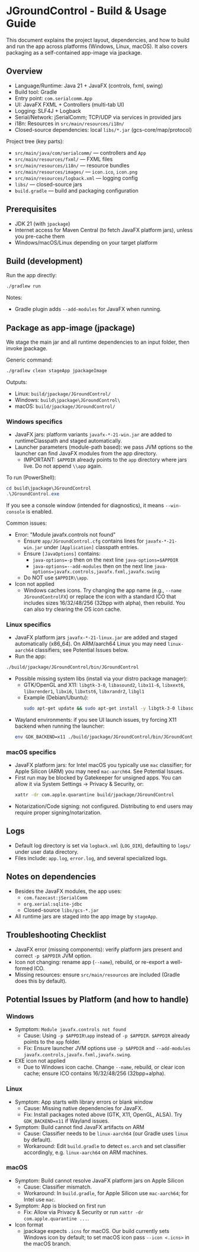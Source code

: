 # JGroundControl - Build & Usage Guide

This document explains the project layout, dependencies, and how to build and run the app across platforms (Windows, Linux, macOS). It also covers packaging as a self-contained app-image via jpackage.

## Overview
- Language/Runtime: Java 21 + JavaFX (controls, fxml, swing)
- Build tool: Gradle
- Entry point: `com.serialcomm.App`
- UI: JavaFX FXML + Controllers (multi-tab UI)
- Logging: SLF4J + Logback
- Serial/Network: jSerialComm; TCP/UDP via services in provided jars
- i18n: Resources in `src/main/resources/i18n/`
- Closed-source dependencies: local `libs/*.jar` (gcs-core/map/protocol)

Project tree (key parts):
- `src/main/java/com/serialcomm/` — controllers and `App`
- `src/main/resources/fxml/` — FXML files
- `src/main/resources/i18n/` — resource bundles
- `src/main/resources/images/` — `icon.ico`, `icon.png`
- `src/main/resources/logback.xml` — logging config
- `libs/` — closed-source jars
- `build.gradle` — build and packaging configuration

## Prerequisites
- JDK 21 (with `jpackage`)
- Internet access for Maven Central (to fetch JavaFX platform jars), unless you pre-cache them
- Windows/macOS/Linux depending on your target platform

## Build (development)
Run the app directly:
```bash
./gradlew run
```
Notes:
- Gradle plugin adds `--add-modules` for JavaFX when running.

## Package as app-image (jpackage)
We stage the main jar and all runtime dependencies to an input folder, then invoke jpackage.

Generic command:
```bash
./gradlew clean stageApp jpackageImage
```
Outputs:
- Linux: `build/jpackage/JGroundControl/`
- Windows: `build\jpackage\JGroundControl\`
- macOS: `build/jpackage/JGroundControl/`

### Windows specifics
- JavaFX jars: platform variants `javafx-*-21-win.jar` are added to runtimeClasspath and staged automatically.
- Launcher parameters (module-path based): we pass JVM options so the launcher can find JavaFX modules from the app directory.
  - IMPORTANT: `$APPDIR` already points to the `app` directory where jars live. Do not append `\\app` again.

To run (PowerShell):
```powershell
cd build\jpackage\JGroundControl
.\JGroundControl.exe
```
If you see a console window (intended for diagnostics), it means `--win-console` is enabled.

Common issues:
- Error: "Module javafx.controls not found"
  - Ensure `app/JGroundControl.cfg` contains lines for `javafx-*-21-win.jar` under `[Application]` classpath entries.
  - Ensure `[JavaOptions]` contains:
    - `java-options=-p` then on the next line `java-options=$APPDIR`
    - `java-options=--add-modules` then on the next line `java-options=javafx.controls,javafx.fxml,javafx.swing`
  - Do NOT use `$APPDIR\\app`.
- Icon not applied
  - Windows caches icons. Try changing the app name (e.g., `--name JGroundControlFX`) or replace the icon with a standard ICO that includes sizes 16/32/48/256 (32bpp with alpha), then rebuild. You can also try clearing the OS icon cache.

### Linux specifics
- JavaFX platform jars `javafx-*-21-linux.jar` are added and staged automatically (x86_64). On ARM/aarch64 Linux you may need `linux-aarch64` classifiers; see Potential Issues below.
- Run the app:
```bash
./build/jpackage/JGroundControl/bin/JGroundControl
```
- Possible missing system libs (install via your distro package manager):
  - GTK/OpenGL and X11: `libgtk-3-0`, `libasound2`, `libx11-6`, `libxext6`, `libxrender1`, `libxi6`, `libxtst6`, `libxrandr2`, `libgl1`
  - Example (Debian/Ubuntu):
    ```bash
    sudo apt-get update && sudo apt-get install -y libgtk-3-0 libasound2 libx11-6 libxext6 libxrender1 libxi6 libxtst6 libxrandr2 libgl1
    ```
- Wayland environments: if you see UI launch issues, try forcing X11 backend when running the launcher:
  ```bash
  env GDK_BACKEND=x11 ./build/jpackage/JGroundControl/bin/JGroundControl
  ```

### macOS specifics
- JavaFX platform jars: for Intel macOS you typically use `mac` classifier; for Apple Silicon (ARM) you may need `mac-aarch64`. See Potential Issues.
- First run may be blocked by Gatekeeper for unsigned apps. You can allow it via System Settings → Privacy & Security, or:
  ```bash
  xattr -dr com.apple.quarantine build/jpackage/JGroundControl
  ```
- Notarization/Code signing: not configured. Distributing to end users may require proper signing/notarization.

## Logs
- Default log directory is set via `logback.xml` (`LOG_DIR`), defaulting to `logs/` under user data directory.
- Files include: `app.log`, `error.log`, and several specialized logs.

## Notes on dependencies
- Besides the JavaFX modules, the app uses:
  - `com.fazecast:jSerialComm`
  - `org.xerial:sqlite-jdbc`
  - Closed-source `libs/gcs-*.jar`
- All runtime jars are staged into the app image by `stageApp`.

## Troubleshooting Checklist
- JavaFX error (missing components): verify platform jars present and correct `-p $APPDIR` JVM option.
- Icon not changing: rename app (`--name`), rebuild, or re-export a well-formed ICO.
- Missing resources: ensure `src/main/resources` are included (Gradle does this by default).

## Potential Issues by Platform (and how to handle)

### Windows
- Symptom: `Module javafx.controls not found`
  - Cause: Using `-p $APPDIR\app` instead of `-p $APPDIR`. `$APPDIR` already points to the `app` folder.
  - Fix: Ensure launcher JVM options use `-p $APPDIR` and `--add-modules javafx.controls,javafx.fxml,javafx.swing`.
- EXE icon not applied
  - Due to Windows icon cache. Change `--name`, rebuild, or clear icon cache; ensure ICO contains 16/32/48/256 (32bpp+alpha).

### Linux
- Symptom: App starts with library errors or blank window
  - Cause: Missing native dependencies for JavaFX.
  - Fix: Install packages noted above (GTK, X11, OpenGL, ALSA). Try `GDK_BACKEND=x11` if Wayland issues.
- Symptom: Build cannot find JavaFX artifacts on ARM
  - Cause: Classifier needs to be `linux-aarch64` (our Gradle uses `linux` by default).
  - Workaround: Edit `build.gradle` to detect `os.arch` and set classifier accordingly, e.g. `linux-aarch64` on ARM machines.

### macOS
- Symptom: Build cannot resolve JavaFX platform jars on Apple Silicon
  - Cause: Classifier mismatch.
  - Workaround: In `build.gradle`, for Apple Silicon use `mac-aarch64`; for Intel use `mac`.
- Symptom: App is blocked on first run
  - Fix: Allow via Privacy & Security or run `xattr -dr com.apple.quarantine ...`.
- Icon format
  - jpackage expects `.icns` for macOS. Our build currently sets Windows icon by default; to set macOS icon pass `--icon <.icns>` in the macOS branch.

